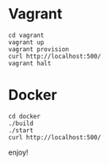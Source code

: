 Vagrant
=======
    cd vagrant
    vagrant up
    vagrant provision
    curl http://localhost:500/
    vagrant halt


Docker
==========
    cd docker
    ./build
    ./start
    curl http://localhost:500/

enjoy!
